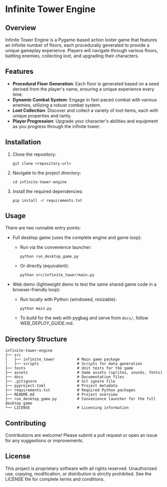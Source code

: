 # Infinite Tower Engine

## Overview
Infinite Tower Engine is a Pygame-based action looter game that features an infinite number of floors, each procedurally generated to provide a unique gameplay experience. Players will navigate through various floors, battling enemies, collecting loot, and upgrading their characters.

## Features
- **Procedural Floor Generation**: Each floor is generated based on a seed derived from the player's name, ensuring a unique experience every time.
- **Dynamic Combat System**: Engage in fast-paced combat with various enemies, utilizing a robust combat system.
- **Loot Collection**: Discover and collect a variety of loot items, each with unique properties and rarity.
- **Player Progression**: Upgrade your character's abilities and equipment as you progress through the infinite tower.

## Installation
1. Clone the repository:
   ```
   git clone <repository-url>
   ```
2. Navigate to the project directory:
   ```
   cd infinite-tower-engine
   ```
3. Install the required dependencies:
   ```
   pip install -r requirements.txt
   ```

## Usage

There are two runnable entry points:

- Full desktop game (uses the complete engine and game loop):
   - Run via the convenience launcher:
      ```
      python run_desktop_game.py
      ```
   - Or directly (equivalent):
      ```
      python src/infinite_tower/main.py
      ```

- Web demo (lightweight demo to test the same shared game code in a browser-friendly loop):
   - Run locally with Python (windowed, resizable):
      ```
      python main.py
      ```
   - To build for the web with pygbag and serve from `docs/`, follow WEB_DEPLOY_GUIDE.md.

## Directory Structure
```
infinite-tower-engine
├── src
│   ├── infinite_tower          # Main game package
│   ├── scripts                 # Scripts for data generation
├── tests                       # Unit tests for the game
├── assets                      # Game assets (sprites, sounds, fonts)
├── docs                        # Documentation files
├── .gitignore                  # Git ignore file
├── pyproject.toml              # Project metadata
├── requirements.txt            # Required Python packages
├── README.md                   # Project overview
├── run_desktop_game.py         # Convenience launcher for the full desktop game
└── LICENSE                     # Licensing information
```

## Contributing
Contributions are welcome! Please submit a pull request or open an issue for any suggestions or improvements.

## License
This project is proprietary software with all rights reserved. Unauthorized use, copying, modification, or distribution is strictly prohibited. See the LICENSE file for complete terms and conditions.